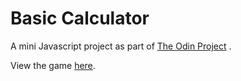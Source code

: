 # Basic Calculator

A mini Javascript project as part of [The Odin Project](https://www.theodinproject.com/) .

View the game [here](https://ypc-dev.github.io/calculator/).